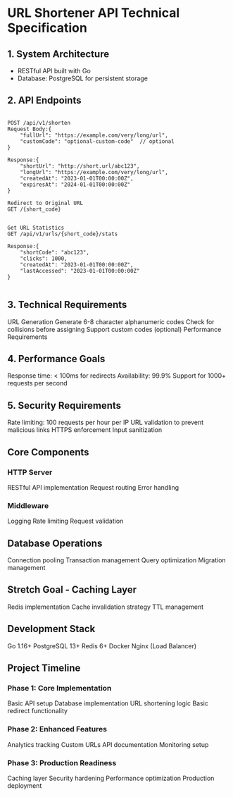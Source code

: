 # URL Shortener API Technical Specification

## 1. System Architecture

- RESTful API built with Go
- Database: PostgreSQL for persistent storage
  <!--- Load Balancer for high availability-->

## 2. API Endpoints

```http

POST /api/v1/shorten
Request Body:{
    "fullUrl": "https://example.com/very/long/url",
    "customCode": "optional-custom-code"  // optional
}

Response:{
    "shortUrl": "http://short.url/abc123",
    "longUrl": "https://example.com/very/long/url",
    "createdAt": "2023-01-01T00:00:00Z",
    "expiresAt": "2024-01-01T00:00:00Z"
}

Redirect to Original URL
GET /{short_code}


Get URL Statistics
GET /api/v1/urls/{short_code}/stats

Response:{
    "shortCode": "abc123",
    "clicks": 1000,
    "createdAt": "2023-01-01T00:00:00Z",
    "lastAccessed": "2023-01-01T00:00:00Z"
}


```

## 3. Technical Requirements

URL Generation
Generate 6-8 character alphanumeric codes
Check for collisions before assigning
Support custom codes (optional)
Performance Requirements

## 4. Performance Goals

Response time: < 100ms for redirects
Availability: 99.9%
Support for 1000+ requests per second

## 5. Security Requirements

Rate limiting: 100 requests per hour per IP
URL validation to prevent malicious links
HTTPS enforcement
Input sanitization

## Core Components

### HTTP Server

RESTful API implementation
Request routing
Error handling

### Middleware

Logging
Rate limiting
Request validation

## Database Operations

Connection pooling
Transaction management
Query optimization
Migration management

## Stretch Goal - Caching Layer

Redis implementation
Cache invalidation strategy
TTL management

## Development Stack

Go 1.16+
PostgreSQL 13+
Redis 6+
Docker
Nginx (Load Balancer)

## Project Timeline

### Phase 1: Core Implementation

Basic API setup
Database implementation
URL shortening logic
Basic redirect functionality

### Phase 2: Enhanced Features

Analytics tracking
Custom URLs
API documentation
Monitoring setup

### Phase 3: Production Readiness

Caching layer
Security hardening
Performance optimization
Production deployment
